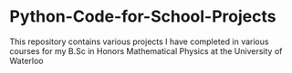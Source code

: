 # Python-Code-for-School-Projects
This repository contains various projects I have completed in various courses for my B.Sc in Honors Mathematical Physics at the University of Waterloo
